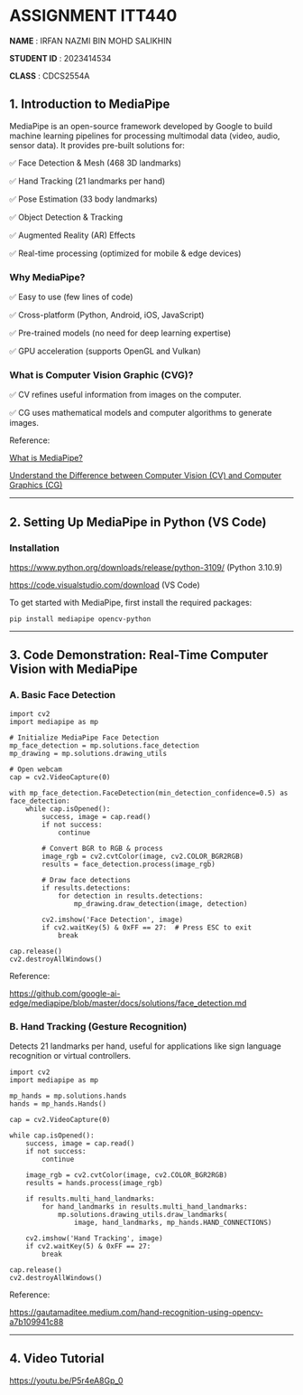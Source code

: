 # **ASSIGNMENT ITT440**  

**NAME**          : IRFAN NAZMI BIN MOHD SALIKHIN

**STUDENT ID**    : 2023414534

**CLASS**         : CDCS2554A

## 1. Introduction to MediaPipe

MediaPipe is an open-source framework developed by Google to build machine learning pipelines for processing multimodal data (video, audio, sensor data). It provides pre-built solutions for:

✅ Face Detection & Mesh (468 3D landmarks)

✅ Hand Tracking (21 landmarks per hand)

✅ Pose Estimation (33 body landmarks)

✅ Object Detection & Tracking

✅ Augmented Reality (AR) Effects

✅ Real-time processing (optimized for mobile & edge devices)

### Why MediaPipe?

✅ Easy to use (few lines of code)

✅ Cross-platform (Python, Android, iOS, JavaScript)

✅ Pre-trained models (no need for deep learning expertise)

✅ GPU acceleration (supports OpenGL and Vulkan)

### What is Computer Vision Graphic (CVG)?

✅ CV refines useful information from images on the computer.

✅ CG uses mathematical models and computer algorithms to generate images.

Reference:

[What is MediaPipe?](https://viso.ai/computer-vision/mediapipe/#:~:text=MediaPipe%20is%20an%20open%2Dsource,a%20graph%20of%20modular%20components.)

[Understand the Difference between Computer Vision (CV) and Computer Graphics (CG)](https://www.alibabacloud.com/blog/understand-the-difference-between-computer-vision-cv-and-computer-graphics-cg_599039#:~:text=CV%20and%20CG%20are%20two,or%20extracted%20in%20some%20features.)

___

## 2. Setting Up MediaPipe in Python (VS Code)

### Installation

https://www.python.org/downloads/release/python-3109/ (Python 3.10.9)

https://code.visualstudio.com/download (VS Code)

To get started with MediaPipe, first install the required packages:

    pip install mediapipe opencv-python

___

## 3. Code Demonstration: Real-Time Computer Vision with MediaPipe

### A. Basic Face Detection

    import cv2
    import mediapipe as mp
    
    # Initialize MediaPipe Face Detection
    mp_face_detection = mp.solutions.face_detection
    mp_drawing = mp.solutions.drawing_utils
    
    # Open webcam
    cap = cv2.VideoCapture(0)
    
    with mp_face_detection.FaceDetection(min_detection_confidence=0.5) as face_detection:
        while cap.isOpened():
            success, image = cap.read()
            if not success:
                continue
            
            # Convert BGR to RGB & process
            image_rgb = cv2.cvtColor(image, cv2.COLOR_BGR2RGB)
            results = face_detection.process(image_rgb)
    
            # Draw face detections
            if results.detections:
                for detection in results.detections:
                    mp_drawing.draw_detection(image, detection)
            
            cv2.imshow('Face Detection', image)
            if cv2.waitKey(5) & 0xFF == 27:  # Press ESC to exit
                break
    
    cap.release()
    cv2.destroyAllWindows()

Reference:

https://github.com/google-ai-edge/mediapipe/blob/master/docs/solutions/face_detection.md

### B. Hand Tracking (Gesture Recognition)

Detects 21 landmarks per hand, useful for applications like sign language recognition or virtual controllers.

    import cv2
    import mediapipe as mp
    
    mp_hands = mp.solutions.hands
    hands = mp_hands.Hands()
    
    cap = cv2.VideoCapture(0)
    
    while cap.isOpened():
        success, image = cap.read()
        if not success:
            continue
        
        image_rgb = cv2.cvtColor(image, cv2.COLOR_BGR2RGB)
        results = hands.process(image_rgb)
        
        if results.multi_hand_landmarks:
            for hand_landmarks in results.multi_hand_landmarks:
                mp.solutions.drawing_utils.draw_landmarks(
                    image, hand_landmarks, mp_hands.HAND_CONNECTIONS)
        
        cv2.imshow('Hand Tracking', image)
        if cv2.waitKey(5) & 0xFF == 27:
            break
    
    cap.release()
    cv2.destroyAllWindows()

Reference:

https://gautamaditee.medium.com/hand-recognition-using-opencv-a7b109941c88

___

## 4. Video Tutorial

https://youtu.be/P5r4eA8Gp_0
